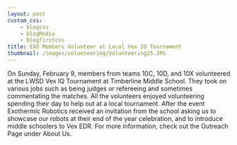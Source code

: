 ```yaml
--- 
layout: post
custom_css: 
    - blogcss
    - blogMedia
    - blogfirstcss
title: EXO Members Volunteer at Local Vex IQ Tournament
thumbnail: /images/volunteering/Volunteering25.JPG
---
```


On Sunday, February 9, members from teams 10C, 10D, and 10X volunteered at the LWSD Vex IQ Tournament at Timberline Middle School. They took on various jobs such as being judges or refereeing and sometimes commentating the matches. All the volunteers enjoyed volunteering spending their day to help out at a local tournament. After the event Exothermic Robotics received an invitation from the school asking us to showcase our robots at their end of the year celebration, and to introduce middle schoolers to Vex EDR. For more information, check out the Outreach Page under About Us.